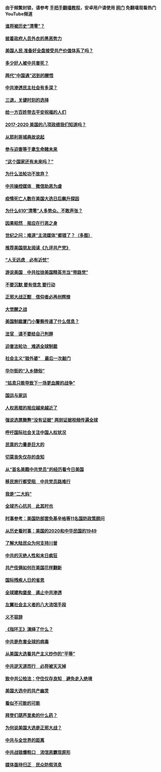 #### 由于频繁封锁，请参考 [手把手翻墙教程](https://github.com/gfw-breaker/guides/wiki/)，安卓用户请使用 [网门](https://github.com/gfw-breaker/nogfw/blob/master/dl.md?t=01051300) 免翻墙观看热门YouTube频道 

#### [谁将被历史“清零”？](../pages/73/417485.md?t=01051300) 

#### [披着政府人员外衣的黑恶势力](../pages/73/417442.md?t=01051300) 

#### [美国人民 准备好全盘接受共产价值体系了吗？](../pages/73/417491.md?t=01051300) 

#### [多少好人被中共害死？](../pages/73/417144.md?t=01051300) 

#### [两代“中国通”迟到的醒悟](../pages/73/417064.md?t=01051300) 

#### [中共渗透民主社会有多深？](../pages/73/417063.md?t=01051300) 

#### [三退，关键时刻的选择](../pages/73/416969.md?t=01051300) 

#### [给一方百姓带去平安祝福的人们](../pages/73/416941.md?t=01051300) 

#### [2017-2020  美国的八项政绩我们知道吗？](../pages/73/416968.md?t=01051300) 

#### [从耶利哥城典故说起](../pages/73/416892.md?t=01051300) 

#### [参与迫害等于拿生命赌未来](../pages/73/416856.md?t=01051300) 

#### [“这个国家还有未来吗？”](../pages/73/416852.md?t=01051300) 

#### [为什么法轮功不放弃？](../pages/73/416864.md?t=01051300) 

#### [中共操控媒体　微信助恶为虐](../pages/73/416724.md?t=01051300) 

#### [疫情死亡人数在美国大选日后飙升探因](../pages/73/416606.md?t=01051300) 

#### [为什么610“清零”人多势众、不敢声张？](../pages/73/416632.md?t=01051300) 

#### [因果昭然　报应在行恶之身](../pages/73/416582.md?t=01051300) 

#### [世纪之问：难道“主流媒体”都错了？（多图）](../pages/73/416571.md?t=01051300) 

#### [推荐美国朋友阅读《九评共产党》](../pages/73/416510.md?t=01051300) 

#### [“人无远虑　必有近忧”](../pages/73/416513.md?t=01051300) 

#### [游说美国　中共拉拢美国精英充当“带路党”](../pages/73/416529.md?t=01051300) 

#### [不要沉默 要有信念 要行动](../pages/73/416457.md?t=01051300) 

#### [正邪大战正酣　信仰者必再创辉煌](../pages/73/416433.md?t=01051300) 

#### [大觉醒之战](../pages/73/416456.md?t=01051300) 

#### [美国制裁厦门小警察传递了什么信息？](../pages/73/416432.md?t=01051300) 

#### [法官　请不要给自己判罪](../pages/73/416379.md?t=01051300) 

#### [迫害法轮功　难逃全球制裁](../pages/73/416380.md?t=01051300) 

#### [社会主义“狼外婆”　最后一次敲门](../pages/73/416394.md?t=01051300) 

#### [华尔街的“入乡随俗”](../pages/73/416395.md?t=01051300) 

#### [“姑息只能导致下一场更血腥的战争”](../pages/73/416223.md?t=01051300) 

#### [国运与家运](../pages/73/416224.md?t=01051300) 

#### [人权恶棍的报应越来越近了](../pages/73/416276.md?t=01051300) 

#### [强说选票舞弊“没有证据” 两则证据视频传遍全球](../pages/73/416227.md?t=01051300) 

#### [呼吁国际社会关注中国人权状况](../pages/73/416135.md?t=01051300) 

#### [民意的力量是巨大的](../pages/73/416222.md?t=01051300) 

#### [切莫丧失仅存的良知](../pages/73/416134.md?t=01051300) 

#### [从“首名美籍中共党员”的经历看今日美国](../pages/73/416114.md?t=01051300) 

#### [移民旅行都受阻　中共党员路难行](../pages/73/416033.md?t=01051300) 

#### [我是“二大妈”](../pages/73/415529.md?t=01051300) 

#### [全球齐心抗共　此其时也](../pages/73/415989.md?t=01051300) 

#### [时事参考：美国防部罢免基辛格等11名国防政策顾问](../pages/73/415970.md?t=01051300) 

#### [从历史看时事：美国的2020和中华民国的1949](../pages/73/415949.md?t=01051300) 

#### [了解大陆民众为何支持川普](../pages/73/415950.md?t=01051300) 

#### [中共的灭绝人性和末日疯狂](../pages/73/415944.md?t=01051300) 

#### [共产伎俩如何在美国花样翻新](../pages/73/415908.md?t=01051300) 

#### [国际残疾人日的省思](../pages/73/415849.md?t=01051300) 

#### [全球建构堡垒　遏止中共渗透](../pages/73/415850.md?t=01051300) 

#### [左翼社会主义者的八大流氓手段](../pages/73/415802.md?t=01051300) 

#### [义不容辞](../pages/73/415807.md?t=01051300) 

#### [《指环王》演绎了什么？](../pages/73/415739.md?t=01051300) 

#### [中共是危害全球的病毒](../pages/73/415569.md?t=01051300) 

#### [从美国大选看共产主义炒作的“平等”](../pages/73/415654.md?t=01051300) 

#### [中共逆天道而行　必将被天灭掉](../pages/73/415626.md?t=01051300) 

#### [致中共公检法：守住仅存良知　避免走入绝境](../pages/73/415627.md?t=01051300) 

#### [美国大选中的共产幽灵](../pages/73/415618.md?t=01051300) 

#### [看似不可能的可能](../pages/73/415619.md?t=01051300) 

#### [拜登们葫芦里卖的什么药？](../pages/73/415531.md?t=01051300) 

#### [为何说美国大选是正邪大战？](../pages/73/415530.md?t=01051300) 

#### [中共与全世界的距离](../pages/73/415435.md?t=01051300) 

#### [中共战狼爆粗口　流氓恶霸现原形](../pages/73/415426.md?t=01051300) 

#### [媒体亟待归正　民众防假消息](../pages/73/415402.md?t=01051300) 

